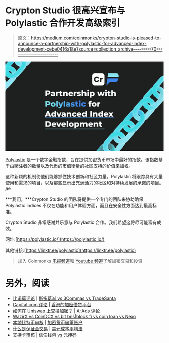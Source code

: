 # Crypton Studio 很高兴宣布与 Polylastic 合作开发高级索引

> 原文：<https://medium.com/coinmonks/crypton-studio-is-pleased-to-announce-a-partnership-with-polylastic-for-advanced-index-development-cebe0416a18e?source=collection_archive---------70----------------------->

![](img/c911a9cdbc79eb9b59449c941e4e771a.png)

[Polylastic](https://medium.com/u/5cf14b881f98?source=post_page-----cebe0416a18e--------------------------------) 是一个数字金融指数，旨在提供加密货币市场中最好的指数。该指数基于由赌注者的数量以及代币的市值衡量的社区支持的价值来加权。

这种新颖的机制使他们能够抓住技术创新和社区力量。Polylastic 将跟踪具有大量使用和需求的项目，以及那些显示出充满活力的社区和对持续发展的承诺的项目。де

***我们，***Crypton Studio 的团队将提供一个专门的团队来协助确保 Polylastic indices 不仅在功能和用户体验方面，而且在安全性方面达到最高标准。

Crypton Studio 非常感谢并乐意与 Polylastic 合作。我们希望这将尽可能富有成效。

网址:[https://polylastic.io/](https://polylastic.io/)

其他链接:[https://linktr.ee/polylastic](https://linktr.ee/polylastic)

> 加入 Coinmonks [电报频道](https://t.me/coincodecap)和 [Youtube 频道](https://www.youtube.com/c/coinmonks/videos)了解加密交易和投资

# 另外，阅读

*   [比诺莫评论](https://coincodecap.com/binomo-review) | [斯多葛派 vs 3Commas vs TradeSanta](https://coincodecap.com/stoic-vs-3commas-vs-tradesanta)
*   [Capital.com 评论](https://coincodecap.com/capital-com-review) | [香港的加密借贷平台](https://coincodecap.com/crypto-lending-hong-kong)
*   [如何在 Uniswap 上交换加密？](https://coincodecap.com/swap-crypto-on-uniswap) | [A-Ads 评论](https://coincodecap.com/a-ads-review)
*   [WazirX vs CoinDCX vs bit bns](/coinmonks/wazirx-vs-coindcx-vs-bitbns-149f4f19a2f1)|[block fi vs coin loan vs Nexo](/coinmonks/blockfi-vs-coinloan-vs-nexo-cb624635230d)
*   [本地比特币审核](/coinmonks/localbitcoins-review-6cc001c6ed56) | [加密货币储蓄账户](https://coincodecap.com/cryptocurrency-savings-accounts)
*   [什么是保证金交易](https://coincodecap.com/margin-trading) | [美元成本平均法](https://coincodecap.com/dca)
*   [支持卡审核](https://coincodecap.com/uphold-card-review) | [信任钱包 vs 元掩码](https://coincodecap.com/trust-wallet-vs-metamask)